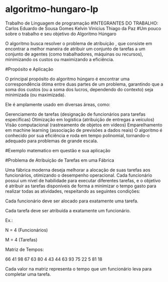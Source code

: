 # algoritmo-hungaro-lp
Trabalho de Linguagem de programação
#INTEGRANTES DO TRABALHO:
Carlos Eduardo de Sousa Gomes
Kelvin Vinicius
Thiago da Paz
#Um pouco sobre o trabalho e seu objetivo do Algoritmo Húngaro

O algoritmo busca resolver o problema de atribuição , que consiste em encontrar a melhor maneira de atribuir um conjunto de tarefas a um conjunto de agentes (como trabalhadores, máquinas ou recursos), minimizando os custos ou maximizando a eficiência.

#Propósito e Aplicação

O principal propósito do algoritmo húngaro é encontrar uma correspondência ótima entre duas partes de um problema, garantindo que a soma dos custos (ou a soma dos lucros, dependendo do contexto) seja minimizada (ou maximizada).

Ele é amplamente usado em diversas áreas, como:

Gerenciamento de tarefas (designação de funcionários para tarefas específicas)
Otimização em logística (atribuição de entregas a veículos)
Visão computacional (rastreamento de objetos em vídeos)
Emparelhamento em machine learning (associação de previsões a dados reais)
O algoritmo é conhecido por sua eficiência e roda em tempo polinomial, tornando-o adequado para problemas de grande escala.


#Exemplo matematico em questão e sua aplicação

#Problema de Atribuição de Tarefas em uma Fábrica

Uma fábrica moderna deseja melhorar a alocação de suas tarefas aos funcionários, otimizando o desempenho operacional. Cada funcionário possui um nível de habilidade para executar diferentes tarefas, e o objetivo é atribuir as tarefas disponíveis de forma a minimizar o tempo gasto para realizar todas as atividades, respeitando as seguintes condições:

Cada funcionário deve ser alocado para exatamente uma tarefa.

Cada tarefa deve ser atribuída a exatamente um funcionário.


Ex.:

N = 4 (Funcionários)

M = 4 (Tarefas)

Matriz de Tempos:

66 41 98 67
63 80 4 43
44 63 93 75
22 5 81 18


Cada valor na matriz representa o tempo que um funcionário leva para completar uma tarefa.






